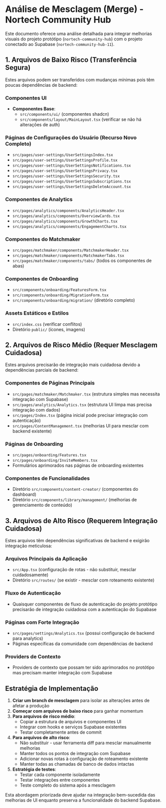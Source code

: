 # Análise de Mesclagem (Merge) - Nortech Community Hub

Este documento oferece uma análise detalhada para integrar melhorias visuais do projeto protótipo (`nortech-community-hub`) com o projeto conectado ao Supabase (`nortech-community-hub-11`).

## 1. Arquivos de Baixo Risco (Transferência Segura)

Estes arquivos podem ser transferidos com mudanças mínimas pois têm poucas dependências de backend:

### Componentes UI
- **Componentes Base**:
  - `src/components/ui/` (componentes shadcn)
  - `src/components/layout/MainLayout.tsx` (verificar se não há alterações de auth)

### Páginas de Configurações do Usuário (Recurso Novo Completo)
- `src/pages/user-settings/UserSettingsIndex.tsx`
- `src/pages/user-settings/UserSettingsProfile.tsx`
- `src/pages/user-settings/UserSettingsNotifications.tsx`
- `src/pages/user-settings/UserSettingsPrivacy.tsx`
- `src/pages/user-settings/UserSettingsSecurity.tsx`
- `src/pages/user-settings/UserSettingsSubscriptions.tsx`
- `src/pages/user-settings/UserSettingsDeleteAccount.tsx`

### Componentes de Analytics
- `src/pages/analytics/components/AnalyticsHeader.tsx`
- `src/pages/analytics/components/OverviewCards.tsx`
- `src/pages/analytics/components/GrowthCharts.tsx`
- `src/pages/analytics/components/EngagementCharts.tsx`

### Componentes do Matchmaker
- `src/pages/matchmaker/components/MatchmakerHeader.tsx`
- `src/pages/matchmaker/components/MatchmakerTabs.tsx`
- `src/pages/matchmaker/components/tabs/` (todos os componentes de abas)

### Componentes de Onboarding
- `src/components/onboarding/FeaturesForm.tsx`
- `src/components/onboarding/MigrationForm.tsx`
- `src/components/onboarding/migration/` (diretório completo)

### Assets Estáticos e Estilos
- `src/index.css` (verificar conflitos)
- Diretório `public/` (ícones, imagens)

## 2. Arquivos de Risco Médio (Requer Mesclagem Cuidadosa)

Estes arquivos precisarão de integração mais cuidadosa devido a dependências parciais de backend:

### Componentes de Páginas Principais
- `src/pages/matchmaker/Matchmaker.tsx` (estrutura simples mas necessita integração com Supabase)
- `src/pages/analytics/Analytics.tsx` (estrutura UI limpa mas precisa integração com dados)
- `src/pages/Index.tsx` (página inicial pode precisar integração com autenticação)
- `src/pages/ContentManagement.tsx` (melhorias UI para mesclar com backend existente)

### Páginas de Onboarding
- `src/pages/onboarding/Features.tsx`
- `src/pages/onboarding/InviteMembers.tsx`
- Formulários aprimorados nas páginas de onboarding existentes

### Componentes de Funcionalidades
- Diretório `src/components/content-creator/` (componentes do dashboard)
- Diretório `src/components/library/management/` (melhorias de gerenciamento de conteúdo)

## 3. Arquivos de Alto Risco (Requerem Integração Cuidadosa)

Estes arquivos têm dependências significativas de backend e exigirão integração meticulosa:

### Arquivos Principais da Aplicação
- `src/App.tsx` (configuração de rotas - não substituir, mesclar cuidadosamente)
- Diretório `src/routes/` (se existir - mesclar com roteamento existente)

### Fluxo de Autenticação
- Quaisquer componentes de fluxo de autenticação do projeto protótipo precisarão de integração cuidadosa com a autenticação do Supabase

### Páginas com Forte Integração
- `src/pages/settings/Analytics.tsx` (possui configuração de backend para analytics)
- Páginas específicas da comunidade com dependências de backend

### Providers de Contexto
- Providers de contexto que possam ter sido aprimorados no protótipo mas precisam manter integração com Supabase

## Estratégia de Implementação

1. **Criar um branch de mesclagem** para isolar as alterações antes de afetar a produção
2. **Começar com arquivos de baixo risco** para ganhar momentum
3. **Para arquivos de risco médio**:
   - Copiar a estrutura de arquivos e componentes UI
   - Integrar com hooks e serviços Supabase existentes
   - Testar completamente antes de commit
4. **Para arquivos de alto risco**:
   - Não substituir - usar ferramenta diff para mesclar manualmente melhorias
   - Manter todos os pontos de integração com Supabase
   - Adicionar novas rotas à configuração de roteamento existente
   - Manter todas as chamadas de banco de dados intactas
5. **Estratégia de testes**:
   - Testar cada componente isoladamente
   - Testar integrações entre componentes
   - Teste completo do sistema após a mesclagem

Esta abordagem priorizada deve ajudar na integração bem-sucedida das melhorias de UI enquanto preserva a funcionalidade do backend Supabase.
